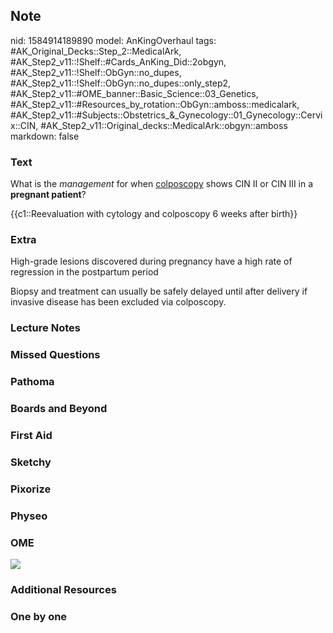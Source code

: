 ## Note
nid: 1584914189890
model: AnKingOverhaul
tags: #AK_Original_Decks::Step_2::MedicalArk, #AK_Step2_v11::!Shelf::#Cards_AnKing_Did::2obgyn, #AK_Step2_v11::!Shelf::ObGyn::no_dupes, #AK_Step2_v11::!Shelf::ObGyn::no_dupes::only_step2, #AK_Step2_v11::#OME_banner::Basic_Science::03_Genetics, #AK_Step2_v11::#Resources_by_rotation::ObGyn::amboss::medicalark, #AK_Step2_v11::#Subjects::Obstetrics_&_Gynecology::01_Gynecology::Cervix::CIN, #AK_Step2_v11::Original_decks::MedicalArk::obgyn::amboss
markdown: false

### Text
What is the <i>management</i> for when <u>colposcopy</u> shows CIN
II or CIN III in a <b>pregnant patient</b>?
<div>
  {{c1::Reevaluation with cytology and colposcopy 6 weeks after
  birth}}
</div>

### Extra
High-grade lesions discovered during pregnancy have a high rate of
regression in the postpartum period
<div>
  Biopsy and treatment can usually be safely delayed until after
  delivery if invasive disease has been excluded via colposcopy.
</div>

### Lecture Notes


### Missed Questions


### Pathoma


### Boards and Beyond


### First Aid


### Sketchy


### Pixorize


### Physeo


### OME
<div class="ome-widget">
  <a href="https://onlinemeded.org/spa/obgyn?ref=anki"><img src=
  "_OME_AnkiFlashcards_Topic_1.png"></a>
</div>

### Additional Resources


### One by one

